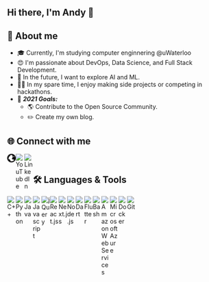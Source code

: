 ## Hi there, I'm Andy 👋

<!--[![Github](https://img.shields.io/github/followers/andyli11?label=Follow&style=social)](https://github.com/andyli11)
![visitors](https://visitor-badge.laobi.icu/badge?page_id=andyli11.andyli11)-->

## 👦 About me
- 🎓 Currently, I'm studying computer enginnering @uWaterloo
- 😍 I'm passionate about DevOps, Data Science, and Full Stack Development.
- 🤖 In the future, I want to explore AI and ML.
- 👨‍💻 In my spare time, I enjoy making side projects or competing in hackathons.
- 💭 ***2021 Goals:***
  - 🌎 Contribute to the Open Source Community.
  - ✏️ Create my own blog.

## 🌐 Connect with me
[<img align="left" width="20px" src="https://raw.githubusercontent.com/iconic/open-iconic/master/svg/globe.svg" alt="website"/>][website]
[<img align="left" width="20px" src="https://cdn.jsdelivr.net/npm/simple-icons@v3/icons/youtube.svg" alt="YouTube"/>][youtube]
[<img align="left" width="20px" src="https://cdn.jsdelivr.net/npm/simple-icons@v3/icons/linkedin.svg" alt="LinkedIn"/>][linkedin]

[website]:https://andyli.dev/
[youtube]:https://www.youtube.com/watch?v=dQw4w9WgXcQ
[linkedin]:https://www.linkedin.com/in/andy-li-0573441b7/

<br/>

## 🛠️ Languages & Tools
<img align="left" width="20px" src="https://cdn.jsdelivr.net/npm/simple-icons@v3/icons/cplusplus.svg" alt="C++"/>
<img align="left" width="20px" src="https://cdn.jsdelivr.net/npm/simple-icons@v3/icons/python.svg" alt="Python"/>
<img align="left" width="20px" src="https://cdn.jsdelivr.net/npm/simple-icons@v3/icons/java.svg" alt="Java"/>
<img align="left" width="20px" src="https://cdn.jsdelivr.net/npm/simple-icons@v3/icons/javascript.svg" alt="Javascript"/>
<img align="left" width="20px" src="https://cdn.jsdelivr.net/npm/simple-icons@v3/icons/jquery.svg" alt="jQuery"/>
<img align="left" width="20px" src="https://cdn.jsdelivr.net/npm/simple-icons@v3/icons/react.svg" alt="React.js"/>
<img align="left" width="20px" src="https://cdn.jsdelivr.net/npm/simple-icons@v3/icons/next-dot-js.svg" alt="Next.js"/>
<img align="left" width="20px" src="https://cdn.jsdelivr.net/npm/simple-icons@v3/icons/node-dot-js.svg" alt="Node.js"/>
<img align="left" width="20px" src="https://cdn.jsdelivr.net/npm/simple-icons@v3/icons/dart.svg" alt="Dart"/>
<img align="left" width="20px" src="https://cdn.jsdelivr.net/npm/simple-icons@v3/icons/flutter.svg" alt="Flutter"/>
<img align="left" width="20px" src="https://cdn.jsdelivr.net/npm/simple-icons@v3/icons/gnubash.svg" alt="Bash"/>
<img align="left" width="20px" src="https://cdn.jsdelivr.net/npm/simple-icons@v3/icons/amazonaws.svg" alt="Amazon Web Services"/>
<img align="left" width="20px" src="https://cdn.jsdelivr.net/npm/simple-icons@v3/icons/microsoftazure.svg" alt="Microsoft Azure"/>
<img align="left" width="20px" src="https://cdn.jsdelivr.net/npm/simple-icons@v3/icons/docker.svg" alt="Docker"/>
<img align="left" width="20px" src="https://cdn.jsdelivr.net/npm/simple-icons@v3/icons/git.svg" alt="Git"/>

<br/>

<!--## 🚀 My GitHub Stats
<img alt="Github Stats" align="left" src="https://github-readme-stats.codestackr.vercel.app/api?username=andyli11&show_icons=true&theme=algolia" />
<img alt="Top Languages" align="left" src="https://github-readme-stats.vercel.app/api/top-langs/?username=andyli11&theme=algolia" />-->
